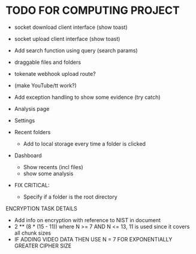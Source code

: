 # TODO FOR COMPUTING PROJECT
- socket download client interface (show toast)
- socket upload client interface (show toast)
- Add search function using query (search params)
- draggable files and folders
- tokenate webhook upload route?
- (make YouTube/tt work?)
- Add exception handling to show some evidence (try catch)
- Analysis page
- Settings
- Recent folders
  - Add to local storage every time a folder is clicked
- Dashboard
  - Show recents (incl files)
  - show some analysis

- FIX CRITICAL:
  - Specify if a folder is the root directory


ENCRYPTION TASK DETAILS
- Add info on encryption with reference to NIST in document
- 2 ** (8 * (15 - 11)) where N >= 7 AND N <= 13, 11 is used since it covers all chunk sizes
- IF ADDING VIDEO DATA THEN USE N = 7 FOR EXPONENTIALLY GREATER CIPHER SIZE


